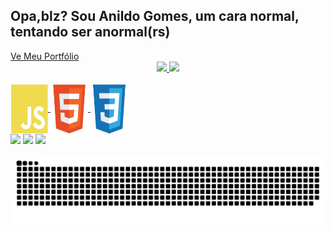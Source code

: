 ## Opa,blz? Sou Anildo Gomes, um cara normal, tentando ser anormal(rs)

<div> 
  <a href="https://anildogomes.github.io"> Ve Meu Portfólio</a>
 
 
</div>

<div align="center">
  <a href="https://github.com/anildogomes">
  <img height="150em" src="https://github-readme-stats.vercel.app/api?username=anildogomes&show_icons=true&theme=dark&include_all_commits=true&count_private=true"/>
  <img height="150em" src="https://github-readme-stats.vercel.app/api/top-langs/?username=anildogomes&layout=compact&langs_count=7&theme=dark"/>
</div>
  <div style="display: inline_block"><br>
  <img align="center" alt="Rafa-Js" height="80" width="60" src="https://raw.githubusercontent.com/devicons/devicon/master/icons/javascript/javascript-plain.svg">
  <img align="center" alt="Rafa-HTML" height="80" width="60" src="https://raw.githubusercontent.com/devicons/devicon/master/icons/html5/html5-original.svg">
  <img align="center" alt="Rafa-CSS" height="80" width="60" src="https://raw.githubusercontent.com/devicons/devicon/master/icons/css3/css3-original.svg">
</div>
  
  
  <div> 
  <a href="https://www.instagram.com/anildosgomes/" target="_blank"><img src="https://img.shields.io/badge/-Instagram-%23E4405F?style=for-the-badge&logo=instagram&logoColor=white" target="_blank"></a>
  <a href="https://www.linkedin.com/in/anildo/" target="_blank"><img src="https://img.shields.io/badge/-LinkedIn-%230077B5?style=for-the-badge&logo=linkedin&logoColor=white" target="_blank"></a> 
  <a href="https://twitter.com/anildo" target="_blank"><img src="https://img.shields.io/badge/Twitter-1DA1F2?style=for-the-badge&logo=twitter&logoColor=white target="_blank"></a>
 
  ![Snake animation](https://github.com/anildogomes/anildogomes/blob/output/github-contribution-grid-snake.svg)
 
</div>
